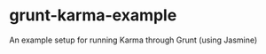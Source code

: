 grunt-karma-example
===================

An example setup for running Karma through Grunt (using Jasmine)
